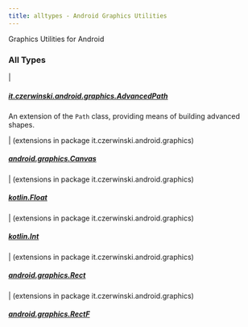```yaml
---
title: alltypes - Android Graphics Utilities
---
```


Graphics Utilities for Android

### All Types

|

##### [it.czerwinski.android.graphics.AdvancedPath](../it.czerwinski.android.graphics/-advanced-path/index.html)

An extension of the `Path` class, providing means of building advanced shapes.


| (extensions in package it.czerwinski.android.graphics)

##### [android.graphics.Canvas](../it.czerwinski.android.graphics/android.graphics.-canvas/index.html)


| (extensions in package it.czerwinski.android.graphics)

##### [kotlin.Float](../it.czerwinski.android.graphics/kotlin.-float/index.html)


| (extensions in package it.czerwinski.android.graphics)

##### [kotlin.Int](../it.czerwinski.android.graphics/kotlin.-int/index.html)


| (extensions in package it.czerwinski.android.graphics)

##### [android.graphics.Rect](../it.czerwinski.android.graphics/android.graphics.-rect/index.html)


| (extensions in package it.czerwinski.android.graphics)

##### [android.graphics.RectF](../it.czerwinski.android.graphics/android.graphics.-rect-f/index.html)


